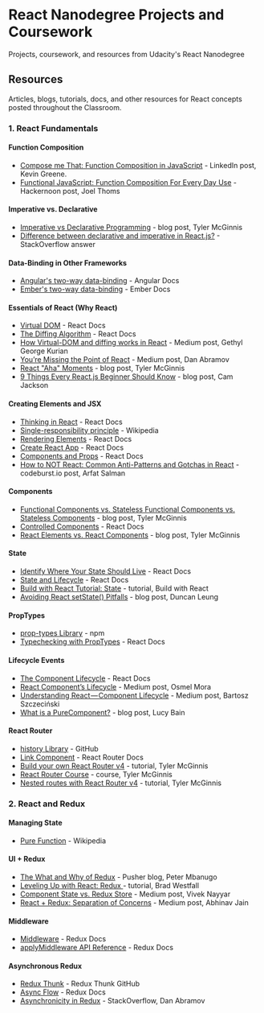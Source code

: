 # React Nanodegree Projects and Coursework

Projects, coursework, and resources from Udacity's React Nanodegree


## Resources

Articles, blogs, tutorials, docs, and other resources for React concepts posted throughout the Classroom.

### 1. React Fundamentals

#### Function Composition
* [Compose me That: Function Composition in JavaScript](https://www.linkedin.com/pulse/compose-me-function-composition-javascript-kevin-greene) - LinkedIn post, Kevin Greene.
* [Functional JavaScript: Function Composition For Every Day Use](https://hackernoon.com/javascript-functional-composition-for-every-day-use-22421ef65a10) - Hackernoon post, Joel Thoms

#### Imperative vs. Declarative
* [Imperative vs Declarative Programming](https://tylermcginnis.com/imperative-vs-declarative-programming/) - blog post, Tyler McGinnis
* [Difference between declarative and imperative in React.js?](https://stackoverflow.com/questions/33655534/difference-between-declarative-and-imperative-in-react-js) - StackOverflow answer

#### Data-Binding in Other Frameworks
* [Angular's two-way data-binding](https://angular.io/guide/template-syntax#two-way) - Angular Docs
* [Ember's two-way data-binding](https://guides.emberjs.com/v2.13.0/object-model/bindings/) - Ember Docs

#### Essentials of React (Why React)
* [Virtual DOM](https://reactjs.org/docs/optimizing-performance.html#avoid-reconciliation) - React Docs
* [The Diffing Algorithm](https://reactjs.org/docs/reconciliation.html#the-diffing-algorithm) - React Docs
* [How Virtual-DOM and diffing works in React](https://medium.com/@gethylgeorge/how-virtual-dom-and-diffing-works-in-react-6fc805f9f84e) - Medium post, Gethyl George Kurian
* [You’re Missing the Point of React](https://medium.com/@dan_abramov/youre-missing-the-point-of-react-a20e34a51e1a) - Medium post, Dan Abramov
* [React "Aha" Moments](https://tylermcginnis.com/react-aha-moments/) - blog post, Tyler McGinnis
* [9 Things Every React.js Beginner Should Know](https://camjackson.net/post/9-things-every-reactjs-beginner-should-know) - blog post, Cam Jackson

#### Creating Elements and JSX
* [Thinking in React](https://reactjs.org/docs/thinking-in-react.html) - React Docs
* [Single-responsibility principle](https://en.wikipedia.org/wiki/Single_responsibility_principle) - Wikipedia
* [Rendering Elements](https://reactjs.org/docs/rendering-elements.html) - React Docs
* [Create React App](https://reactjs.org/blog/2016/07/22/create-apps-with-no-configuration.html) - React Docs
* [Components and Props](https://reactjs.org/docs/components-and-props.html) - React Docs
* [How to NOT React: Common Anti-Patterns and Gotchas in React](https://codeburst.io/how-to-not-react-common-anti-patterns-and-gotchas-in-react-40141fe0dcd) - codeburst.io post, Arfat Salman

#### Components
* [Functional Components vs. Stateless Functional Components vs. Stateless Components](https://tylermcginnis.com/functional-components-vs-stateless-functional-components-vs-stateless-components/) - blog post, Tyler McGinnis
* [Controlled Components](https://reactjs.org/docs/forms.html#controlled-components) - React Docs
* [React Elements vs. React Components](https://tylermcginnis.com/react-elements-vs-react-components/) - blog post, Tyler McGinnis

#### State
* [Identify Where Your State Should Live](https://reactjs.org/docs/thinking-in-react.html#step-4-identify-where-your-state-should-live) - React Docs
* [State and Lifecycle](https://reactjs.org/docs/state-and-lifecycle.html) - React Docs
* [Build with React Tutorial: State](http://buildwithreact.com/tutorial/state) - tutorial, Build with React
* [Avoiding React setState() Pitfalls](http://duncanleung.com/avoiding-react-setstate-pitfalls/) - blog post, Duncan Leung

#### PropTypes
* [prop-types Library](https://www.npmjs.com/package/prop-types) - npm
* [Typechecking with PropTypes](https://reactjs.org/docs/typechecking-with-proptypes.html) - React Docs

#### Lifecycle Events
* [The Component Lifecycle](https://reactjs.org/docs/react-component.html#the-component-lifecycle) - React Docs
* [React Component’s Lifecycle](https://medium.com/react-ecosystem/react-components-lifecycle-ce09239010df) - Medium post, Osmel Mora
* [Understanding React — Component Lifecycle](https://medium.com/@baphemot/understanding-reactjs-component-life-cycle-823a640b3e8d) - Medium post, Bartosz Szczeciński
* [What is a PureComponent?](http://lucybain.com/blog/2018/react-js-pure-component/) - blog post, Lucy Bain

#### React Router
* [history Library](https://github.com/reacttraining/history) - GitHub
* [Link Component](https://reacttraining.com/react-router/web/api/Link) - React Router Docs
* [Build your own React Router v4](https://tylermcginnis.com/build-your-own-react-router-v4/) - tutorial, Tyler McGinnis
* [React Router Course](https://tylermcginnis.com/courses/react-router/) - course, Tyler McGinnis
* [Nested routes with React Router v4](https://tylermcginnis.com/react-router-nested-routes/) - tutorial, Tyler McGinnis

### 2. React and Redux

#### Managing State
* [Pure Function](https://en.wikipedia.org/wiki/Pure_function) - Wikipedia

#### UI + Redux
* [The What and Why of Redux](https://blog.pusher.com/the-what-and-why-of-redux/) - Pusher blog, Peter Mbanugo
* [Leveling Up with React: Redux ](https://css-tricks.com/learning-react-redux/) - tutorial, Brad Westfall
* [Component State vs. Redux Store](https://medium.com/netscape/component-state-vs-redux-store-1eb0c929277) - Medium post, Vivek Nayyar
* [React + Redux: Separation of Concerns](https://medium.com/prod-io/react-redux-architecture-part-1-separation-of-concerns-812da3b08b46) - Medium post, Abhinav Jain

#### Middleware
* [Middleware](https://redux.js.org/advanced/middleware) - Redux Docs
* [applyMiddleware API Reference](https://redux.js.org/api-reference/applymiddleware) - Redux Docs

#### Asynchronous Redux
* [Redux Thunk](https://github.com/reduxjs/redux-thunk) - Redux Thunk GitHub
* [Async Flow](https://redux.js.org/advanced/async-flow) - Redux Docs
* [Asynchronicity in Redux](https://stackoverflow.com/questions/35411423/how-to-dispatch-a-redux-action-with-a-timeout/35415559#35415559) - StackOverflow, Dan Abramov

